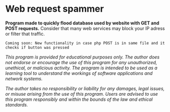 # Web request spammer
**Program made to quickly flood database used by website with GET and POST requests.**
Consider that many web services may block your IP adress or filter that traffic.

`Coming soon: New functionality in case php POST is in same file and it checks if button was pressed`

*This program is provided for educational purposes only. The author does not endorse or encourage the use of this program for any unauthorized, unethical, or malicious activity. The program is intended to be used as a learning tool to understand the workings of software applications and network systems.*

*The author takes no responsibility or liability for any damages, legal issues, or misuse arising from the use of this program. Users are advised to use this program responsibly and within the bounds of the law and ethical standards.*
